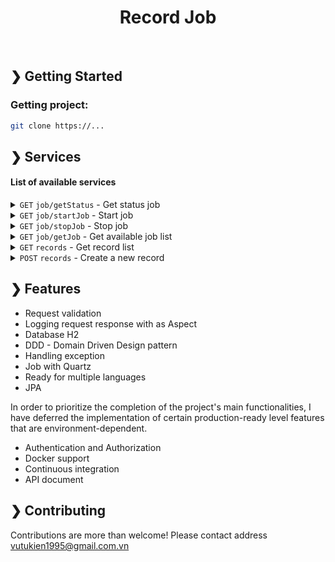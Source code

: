 <h1 align="center">Record Job</h1>

<br>

## ❯ Getting Started

### Getting project:

```bash
git clone https://...
```



## ❯ Services
#### List of available services

<details>
 <summary><code>GET</code> <code>job/getStatus</code> - Get status job </summary>

##### Params
> |    Name    | mandatory | data type | description |
> |------------|-----------|-----------|-------------|
> | jobName | not required | String    | Job Name  |

##### Example cURL
> ```javascript
> curl --location 'localhost:8081/job/getStatus'
> ```
</details>

<details>
 <summary><code>GET</code> <code>job/startJob</code> - Start job </summary>

##### Params
> |    Name    | mandatory | data type | description |
> |------------|-----------|-----------|-------------|
> | jobName | not required | String    | Job Name  |

##### Example cURL
> ```javascript
> curl --location 'localhost:8081/job/startJob'
> ```
</details>

<details>
 <summary><code>GET</code> <code>job/stopJob</code> - Stop job </summary>

##### Params
> |    Name    | mandatory | data type | description |
> |------------|-----------|-----------|-------------|
> | jobName | not required | String    | Job Name  |

##### Example cURL
> ```javascript
> curl --location 'localhost:8081/job/stopJob'
> ```
</details>

<details>
 <summary><code>GET</code> <code>job/getJob</code> - Get available job list </summary>

##### Example cURL
> ```javascript
> curl --location 'localhost:8081/job/getJob'
> ```
</details>

<details>
 <summary><code>GET</code> <code>records</code> - Get record list </summary>

##### Params
> | Name | mandatory | data type | description |
> |------------|-----------|-----------|-------------|
> | page    | required | Number    | page number  |
> | limit   | required | Number    | limit of maximum data page size  |

##### Example cURL
> ```javascript
> curl --location 'localhost:8081/records?page=0&limit=50'
> ```
</details>

<details>
 <summary><code>POST</code> <code>records</code> - Create a new record </summary>

##### Body
> | name     | mandatory | data type | description    |
> |----------|-----------|----------------|--------------|
> | title    | required | String    | record title   |
> | content  | required | String    | record content |

##### Example cURL
> ```javascript
> curl --location 'localhost:8081/records' \
> --header 'Content-Type: application/json' \
> --data '{
> "title": "small test",
> "content": "this is small test"
> }'
> ```
</details>



## ❯ Features
- Request validation
- Logging request response with as Aspect
- Database H2
- DDD - Domain Driven Design pattern
- Handling exception
- Job with Quartz
- Ready for multiple languages
- JPA

In order to prioritize the completion of the project's main functionalities, I have deferred the implementation of certain production-ready level features that are environment-dependent.
- Authentication and Authorization
- Docker support
- Continuous integration
- API document

## ❯ Contributing
Contributions are more than welcome! Please contact address
[vutukien1995@gmail.com.vn](vutukien1995@gmail.com.vn)
